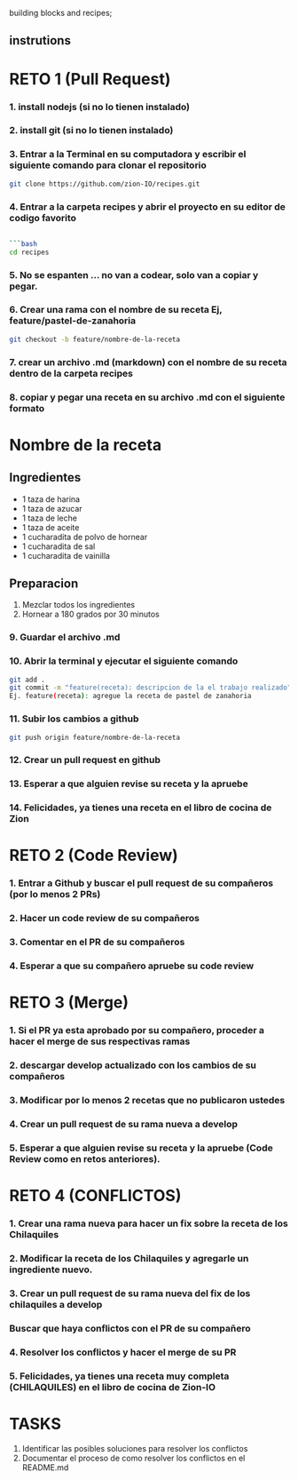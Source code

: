 
building blocks and recipes;

## instrutions

# RETO 1 (Pull Request)

### 1. install nodejs (si no lo tienen instalado)
### 2. install git (si no lo tienen instalado)
### 3. Entrar a la Terminal en su computadora y escribir el siguiente comando para clonar el repositorio

```bash
git clone https://github.com/zion-IO/recipes.git
```

### 4. Entrar a la carpeta recipes y abrir el proyecto en su editor de codigo favorito

```bash

```bash
cd recipes
```
### 5. No se espanten ... no van a codear, solo van a copiar y pegar.

### 6. Crear una rama con el nombre de su receta Ej, feature/pastel-de-zanahoria

```bash
git checkout -b feature/nombre-de-la-receta
```

### 7. crear un archivo .md (markdown) con el nombre de su receta dentro de la carpeta recipes

### 8. copiar y pegar una receta en su archivo .md con el siguiente formato

# Nombre de la receta
## Ingredientes
* 1 taza de harina
* 1 taza de azucar
* 1 taza de leche
* 1 taza de aceite
* 1 cucharadita de polvo de hornear
* 1 cucharadita de sal
* 1 cucharadita de vainilla

## Preparacion

1. Mezclar todos los ingredientes
2. Hornear a 180 grados por 30 minutos

### 9. Guardar el archivo .md
### 10. Abrir la terminal y ejecutar el siguiente comando

```bash
git add .
git commit -m "feature(receta): descripcion de la el trabajo realizado"
Ej. feature(receta): agregue la receta de pastel de zanahoria
```

### 11. Subir los cambios a github

```bash
git push origin feature/nombre-de-la-receta
```

### 12. Crear un pull request en github

### 13. Esperar a que alguien revise su receta y la apruebe

### 14. Felicidades, ya tienes una receta en el libro de cocina de Zion

# RETO 2 (Code Review)

### 1. Entrar a Github y buscar el pull request de su compañeros (por lo menos 2 PRs)
### 2. Hacer un code review de su compañeros
### 3. Comentar en el PR de su compañeros
### 4. Esperar a que su compañero apruebe su code review

# RETO 3 (Merge)

### 1. Si el PR ya esta aprobado por su compañero, proceder a hacer el merge de sus respectivas ramas

### 2. descargar develop actualizado con los cambios de su compañeros

### 3. Modificar por lo menos 2 recetas que no publicaron ustedes
### 4. Crear un pull request de su rama nueva a develop

### 5. Esperar a que alguien revise su receta y la apruebe (Code Review como en retos anteriores).

# RETO 4 (CONFLICTOS)

### 1. Crear una rama nueva para hacer un fix sobre la receta de los Chilaquiles

### 2. Modificar la receta de los Chilaquiles y agregarle un ingrediente nuevo.

### 3. Crear un pull request de su rama nueva del fix de los chilaquiles a develop

### Buscar que haya conflictos con el PR de su compañero

### 4. Resolver los conflictos y hacer el merge de su PR

### 5. Felicidades, ya tienes una receta muy completa (CHILAQUILES) en el libro de cocina de Zion-IO

# TASKS

1. Identificar las posibles soluciones para resolver los conflictos
2. Documentar el proceso de como resolver los conflictos en el README.md
